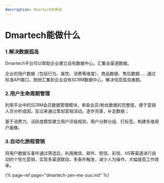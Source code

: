 ```yaml
---
description: Dmartech的用途
---
```


# Dmartech能做什么

### 1.解决数据孤岛

Dmartech平台可以帮助企业建立自有数据中心，汇集全渠道数据。

企业的用户数据（包括行为、属性、消费等维度）、商品数据、售后数据……通过标准API接口，统统汇集到企业自有SCRM数据中心，解决信息孤岛难题。

### 2.用户生命周期管理

利用平台中的SCRM会员数据管理模块，审查会员/粉丝数据的完整度，便于营销人员分析成因，反过来通过策划营销活动，逐步完善，补足数据；

基于消费力、活跃度模型建立用户评级规则，用户分群分组、打标签，构建多维用户画像。

### 3.自动化旅程营销

将用户数据与事件通过筛选后，利用微信、邮件、短信、彩信、H5等渠道进行自动的个性化营销，实现多渠道联动，多条件触发，减少人为操作，大幅提高工作效率。

{% page-ref page="dmartech-zen-me-zuo.md" %}

